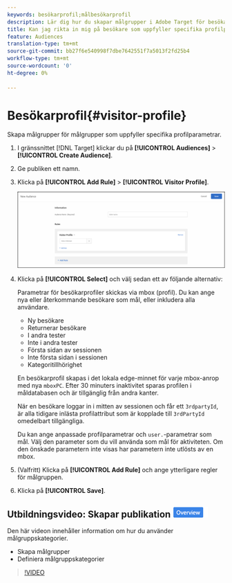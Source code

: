 ```yaml
---
keywords: besökarprofil;målbesökarprofil
description: Lär dig hur du skapar målgrupper i Adobe Target för besökare som uppfyller specifika profilparametrar som nya eller återkommande besökare, kategoritillhörighet med mera.
title: Kan jag rikta in mig på besökare som uppfyller specifika profilparametrar?
feature: Audiences
translation-type: tm+mt
source-git-commit: bb27f6e540998f7dbe7642551f7a5013f2fd25b4
workflow-type: tm+mt
source-wordcount: '0'
ht-degree: 0%

---
```



# Besökarprofil{#visitor-profile}

Skapa målgrupper för målgrupper som uppfyller specifika profilparametrar.

1. I gränssnittet [!DNL Target] klickar du på **[!UICONTROL Audiences]** > **[!UICONTROL Create Audience]**.
1. Ge publiken ett namn.
1. Klicka på **[!UICONTROL Add Rule]** > **[!UICONTROL Visitor Profile]**.

   ![](assets/target_visitor_profile.png)

1. Klicka på **[!UICONTROL Select]** och välj sedan ett av följande alternativ:

   Parametrar för besökarprofiler skickas via mbox (profil). Du kan ange nya eller återkommande besökare som mål, eller inkludera alla användare.

   * Ny besökare
   * Returnerar besökare
   * I andra tester
   * Inte i andra tester
   * Första sidan av sessionen
   * Inte första sidan i sessionen
   * Kategoritillhörighet

   En besökarprofil skapas i det lokala edge-minnet för varje mbox-anrop med nya `mboxPC`. Efter 30 minuters inaktivitet sparas profilen i måldatabasen och är tillgänglig från andra kanter.

   När en besökare loggar in i mitten av sessionen och får ett `3rdpartyId`, är alla tidigare inlästa profilattribut som är kopplade till `3rdPartyId` omedelbart tillgängliga.

   Du kan ange anpassade profilparametrar och `user.`-parametrar som mål. Välj den parameter som du vill använda som mål för aktiviteten. Om den önskade parametern inte visas har parametern inte utlösts av en mbox.

1. (Valfritt) Klicka på **[!UICONTROL Add Rule]** och ange ytterligare regler för målgruppen.
1. Klicka på **[!UICONTROL Save]**.

## Utbildningsvideo: Skapar publikation ![Översikt](/help/assets/overview.png)

Den här videon innehåller information om hur du använder målgruppskategorier.

* Skapa målgrupper
* Definiera målgruppskategorier

>[!VIDEO](https://video.tv.adobe.com/v/17392)
